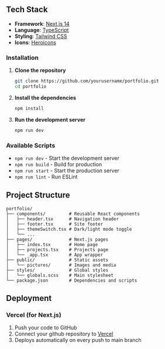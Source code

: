 ## Tech Stack

- **Framework**: [Next.js 14](https://nextjs.org/) 
- **Language**: [TypeScript](https://www.typescriptlang.org/) 
- **Styling**: [Tailwind CSS](https://tailwindcss.com/) 
- **Icons**: [Heroicons](https://heroicons.com/) 

### Installation

1. **Clone the repository**
   ```bash
   git clone https://github.com/yourusername/portfolio.git
   cd portfolio
   ```

2. **Install the dependencies**
   ```bash
   npm install
   ```

3. **Run the development server**
   ```bash
   npm run dev
   ```

### Available Scripts

- `npm run dev` - Start the development server
- `npm run build` - Build for production
- `npm run start` - Start the production server
- `npm run lint` - Run ESLint

## Project Structure

```
portfolio/
├── components/         # Reusable React components
│   ├── header.tsx      # Navigation header
│   ├── footer.tsx      # Site footer
│   ├── themeSwitch.tsx # Dark/light mode toggle
│   └── ...
├── pages/              # Next.js pages
│   ├── index.tsx       # Home page
│   ├── projects.tsx    # Projects page
│   └── _app.tsx        # App wrapper
├── public/             # Static assets
│   └── pictures/       # Images and media
├── styles/             # Global styles
│   └── globals.scss    # Main stylesheet
└── package.json        # Dependencies and scripts
```
## Deployment

### Vercel (for Next.js)
1. Push your code to GitHub
2. Connect your github repository to [Vercel](https://vercel.com)
3. Deploys automatically on every push to main branch
